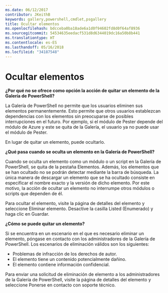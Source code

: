 ```yaml
---
ms.date: 06/12/2017
contributor: JKeithB
keywords: gallery,powershell,cmdlet,psgallery
title: Ocultar elementos
ms.openlocfilehash: bdcceba0ba18ade6a1d0f94602fd8d0f64af8936
ms.sourcegitcommit: 54534635eedacf531d8d6344019dc16a50b8b441
ms.translationtype: HT
ms.contentlocale: es-ES
ms.lasthandoff: 05/16/2018
ms.locfileid: "34187548"
---
```

# <a name="unlisting-items"></a>Ocultar elementos

**¿Por qué no se ofrece como opción la acción de quitar un elemento de la Galería de PowerShell?**

La Galería de PowerShell no permite que los usuarios eliminen sus elementos permanentemente.
Esto permite que otros usuarios establezcan dependencias con los elementos sin preocuparse de posibles interrupciones en el futuro.
Por ejemplo, si el módulo de Pester depende del módulo de Azure y este se quita de la Galería, el usuario ya no puede usar el módulo de Pester.

En lugar de quitar un elemento, puede ocultarlo.

**¿Qué pasa cuando se oculta un elemento en la Galería de PowerShell?**

Cuando se oculta un elemento como un módulo o un script en la Galería de PowerShell, se quita de la pestaña Elementos. Además, los elementos que se han ocultado no se podrán detectar mediante la barra de búsqueda.
La única manera de descargar un elemento que se ha ocultado consiste en especificar el nombre exacto y la versión de dicho elemento.
Por este motivo, la acción de ocultar un elemento no interrumpe otros módulos o scripts que dependen de él.

Para ocultar el elemento, visite la página de detalles del elemento y seleccione Eliminar elemento. Desactive la casilla Listed (Enumerado) y haga clic en Guardar.

**¿Cómo se puede quitar un elemento?**

Si se encuentra en un escenario en el que es necesario eliminar un elemento, póngase en contacto con los administradores de la Galería de PowerShell.
Los escenarios de eliminación válidos son los siguientes:
- Problemas de infracción de los derechos de autor.
- El elemento tiene un contenido potencialmente dañino.
- El elemento contiene información confidencial.

Para enviar una solicitud de eliminación de elemento a los administradores de la Galería de PowerShell, visite la página de detalles del elemento y seleccione Ponerse en contacto con soporte técnico.